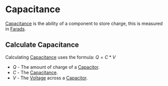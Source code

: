 # Capacitance
[Capacitance](Capacitance.md) is the ability of a component to store charge, this is measured in [Farads](Farads.md).

## Calculate Capacitance
Calculating [Capacitance](Capacitance.md) uses the formula:
$Q = C * V$

- $Q$ - The amount of charge of a [Capacitor](Capacitor.md).
- $C$ - The [Capacitance](Capacitance.md).
- $V$ - The [Voltage](../Ohms%20law/Voltage.md) across a [Capacitor](Capacitor.md).
